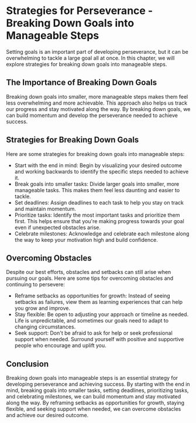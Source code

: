 Strategies for Perseverance - Breaking Down Goals into Manageable Steps
================================================================================

Setting goals is an important part of developing perseverance, but it can be overwhelming to tackle a large goal all at once. In this chapter, we will explore strategies for breaking down goals into manageable steps.

The Importance of Breaking Down Goals
-------------------------------------

Breaking down goals into smaller, more manageable steps makes them feel less overwhelming and more achievable. This approach also helps us track our progress and stay motivated along the way. By breaking down goals, we can build momentum and develop the perseverance needed to achieve success.

Strategies for Breaking Down Goals
----------------------------------

Here are some strategies for breaking down goals into manageable steps:

* Start with the end in mind: Begin by visualizing your desired outcome and working backwards to identify the specific steps needed to achieve it.
* Break goals into smaller tasks: Divide larger goals into smaller, more manageable tasks. This makes them feel less daunting and easier to tackle.
* Set deadlines: Assign deadlines to each task to help you stay on track and maintain momentum.
* Prioritize tasks: Identify the most important tasks and prioritize them first. This helps ensure that you're making progress towards your goal even if unexpected obstacles arise.
* Celebrate milestones: Acknowledge and celebrate each milestone along the way to keep your motivation high and build confidence.

Overcoming Obstacles
--------------------

Despite our best efforts, obstacles and setbacks can still arise when pursuing our goals. Here are some tips for overcoming obstacles and continuing to persevere:

* Reframe setbacks as opportunities for growth: Instead of seeing setbacks as failures, view them as learning experiences that can help you grow and improve.
* Stay flexible: Be open to adjusting your approach or timeline as needed. Life is unpredictable, and sometimes our goals need to adapt to changing circumstances.
* Seek support: Don't be afraid to ask for help or seek professional support when needed. Surround yourself with positive and supportive people who encourage and uplift you.

Conclusion
----------

Breaking down goals into manageable steps is an essential strategy for developing perseverance and achieving success. By starting with the end in mind, breaking goals into smaller tasks, setting deadlines, prioritizing tasks, and celebrating milestones, we can build momentum and stay motivated along the way. By reframing setbacks as opportunities for growth, staying flexible, and seeking support when needed, we can overcome obstacles and achieve our desired outcome.
